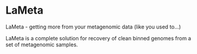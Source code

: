 # LaMeta
LaMeta - getting more from your metagenomic data (like you used to...)

LaMeta is a complete solution for recovery of clean binned genomes from a set of metagenomic samples.
